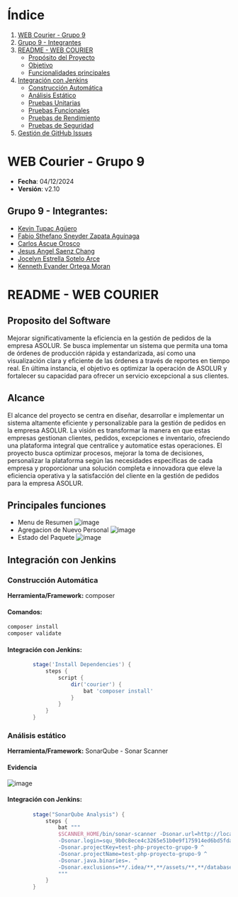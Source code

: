 # Índice

1. [WEB Courier - Grupo 9](#web-courier---grupo-9)
2. [Grupo 9 - Integrantes](#grupo-9---integrantes)
3. [README - WEB COURIER](#readme---web-courier)
   - [Propósito del Proyecto]()
   - [Objetivo]()
   - [Funcionalidades principales]()
5. [Integración con Jenkins](#integración-con-Jenkins)
   - [Construcción Automática](#construcción-automática)
   - [Análisis Estático](#análisis-estático)
   - [Pruebas Unitarias](#pruebas-unitarias)
   - [Pruebas Funcionales](#pruebas-funcionales)
   - [Pruebas de Rendimiento](#pruebas-de-rendimiento)
   - [Pruebas de Seguridad](#pruebas-de-seguridad)
6. [Gestión de GitHub Issues](#gestión-de-github-issues)

# WEB Courier - Grupo 9
- **Fecha**: 04/12/2024
- **Versión**: v2.10

## Grupo 9 - Integrantes:
- [Kevin Tupac Agüero](https://github.com/Kev-1729)
- [Fabio Sthefano Sneyder Zapata Aguinaga](https://github.com/Sneyder25)
- [Carlos Ascue Orosco](https://github.com/CarlosAscueOrosco)
- [Jesus Angel Saenz Chang](https://github.com/XoChang)
- [Jocelyn Estrella Sotelo Arce](https://github.com/Jocelynsa23)
- [Kenneth Evander Ortega Moran](https://github.com/lKennethl)

# README - WEB COURIER

## Proposito del Software
Mejorar significativamente la eficiencia en la gestión de pedidos de la empresa 
ASOLUR. Se busca implementar un sistema que permita una toma de órdenes de producción 
rápida y estandarizada, así como una visualización clara y eficiente de las órdenes a través de 
reportes en tiempo real. En última instancia, el objetivo es optimizar la operación de 
ASOLUR y fortalecer su capacidad para ofrecer un servicio excepcional a sus clientes.

## Alcance
El alcance del proyecto se centra en diseñar, desarrollar e implementar un sistema 
altamente eficiente y personalizable para la gestión de pedidos en la empresa ASOLUR. La 
visión es transformar la manera en que estas empresas gestionan clientes, pedidos, 
excepciones e inventario, ofreciendo una plataforma integral que centralice y automatice 
estas operaciones. El proyecto busca optimizar procesos, mejorar la toma de decisiones, 
personalizar la plataforma según las necesidades específicas de cada empresa y proporcionar 
una solución completa e innovadora que eleve la eficiencia operativa y la satisfacción del 
cliente en la gestión de pedidos para la empresa ASOLUR.

## Principales funciones 
- Menu de Resumen
![image](https://github.com/user-attachments/assets/e9b5b3b2-4670-4afc-a96d-5675a3fbc374)
- Agregacion de Nuevo Personal
![image](https://github.com/user-attachments/assets/e53db367-8024-4bb4-ae0b-daf6f1924c57)
- Estado del Paquete
![image](https://github.com/user-attachments/assets/e362eec0-b3ea-4804-acac-7c97eae92ef5)

## Integración con Jenkins
### Construcción Automática
**Herramienta/Framework:** composer
#### Comandos:
```bash
composer install
composer validate
```
#### Integración con Jenkins:
```groovy
        stage('Install Dependencies') {
            steps {
                script {
                    dir('courier') {
                        bat 'composer install'
                    }
                }
            }
        }
```
### Análisis estático
**Herramienta/Framework:** SonarQube - Sonar Scanner
#### Evidencia
![image](https://github.com/user-attachments/assets/5f814e81-910e-49e9-b154-8e4fc8b56b91)

#### Integración con Jenkins:
```groovy
        stage("SonarQube Analysis") {
            steps {
                bat """
                $SCANNER_HOME/bin/sonar-scanner -Dsonar.url=http://localhost:9000/ ^
                -Dsonar.login=squ_9b0c8ece4c3265e51b0e9f175914ed6bd5fdab71 ^
                -Dsonar.projectKey=test-php-proyecto-grupo-9 ^
                -Dsonar.projectName=test-php-proyecto-grupo-9 ^
                -Dsonar.java.binaries=. ^
                -Dsonar.exclusions=**/.idea/**,**/assets/**,**/database/**
                """
            }
        }
```



